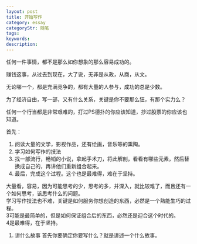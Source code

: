 ```yaml
---
layout: post
title: 开始写作
category: essay
categoryStr: 随笔
tags: 
keywords: 
description: 
---
```


任何一件事情，都不是那么如你想象的那么容易成功的。

赚钱这事，从过去到现在，大了说，无非是从政，从商，从文。

无论哪一个，都是充满竞争的，都有大量的人参与，成功的总是少数。

为了经济自由，写一部，又有什么关系，关键是你不要那么狂，有那个实力么？

任何一个行当都是非常艰难的，打过PS德扑的你应该知道，抄过股票的你应该也知道。

首先：  
1. 阅读大量的文学，影视作品，还有绘画，音乐等的熏陶。  
2. 学习如何写作的技法  
3. 找一部流行，畅销的小说，拿起手术刀，将此解剖，看看有哪些元素，然后替换成自己的，再讲他们重新组合起来。  
4. 最后，完成这个过程。这个也是最难得，难在于坚持。  

大量看，容易，因为可能思考的少，思考的多，并深入，就比较难了，而且还有一个如何思考，该思考什么的问题。  
学习写作技法也不难，关键是如何服务你想创造的东西，必然是一个熟能生巧的过程。  
3可能是最简单的，但是如何保证组合后的东西，必然还是迎合这个时代的。  
4是最难得，在于坚持。


1. 讲什么故事
首先你要确定你要写什么？就是讲述一个什么故事。




